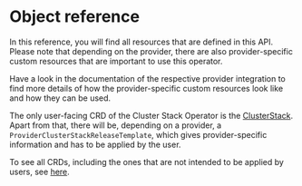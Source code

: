# Object reference

In this reference, you will find all resources that are defined in this API. Please note that depending on the provider, there are also provider-specific custom resources that are important to use this operator. 

Have a look in the documentation of the respective provider integration to find more details of how the provider-specific custom resources look like and how they can be used. 

The only user-facing CRD of the Cluster Stack Operator is the [ClusterStack](clusterstack.md). Apart from that, there will be, depending on a provider, a `ProviderClusterStackReleaseTemplate`, which gives provider-specific information and has to be applied by the user.

To see all CRDs, including the ones that are not intended to be applied by users, see [here](https://doc.crds.dev/github.com/SovereignCloudStack/cluster-stack-operator).
